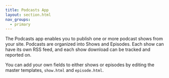 ```yaml
---
title: Podcasts App
layout: section.html
nav_groups:
  - primary
---
```


The Podcasts app enables you to publish one or more podcast shows from
your site. Podcasts are organized into Shows and Episodes. Each show can
have its own RSS feed, and each show download can be tracked and
reported on.

You can add your own fields to either shows or episodes by editing the
master templates, `show.html` and `episode.html`.
